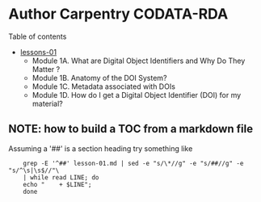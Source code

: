 
# Author Carpentry CODATA-RDA

Table of contents

+ [lessons-01](./lesson-01.md)
    + Module 1A. What are Digital Object Identifiers and Why Do They Matter ?
    + Module 1B. Anatomy of the DOI System?
    + Module 1C. Metadata associated with DOIs
    + Module 1D. How do I get a Digital Object Identifier (DOI) for my material?


## NOTE: how to build a TOC from a markdown file

Assuming a '##' is a section heading try something like

```shell
    grep -E '^##' lesson-01.md | sed -e "s/\*//g" -e "s/##//g" -e "s/^\s|\s$//"\
    | while read LINE; do 
    echo "    + $LINE"; 
    done
```
